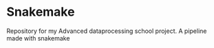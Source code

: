 # Snakemake
Repository for my Advanced dataprocessing school project. A pipeline made with snakemake
